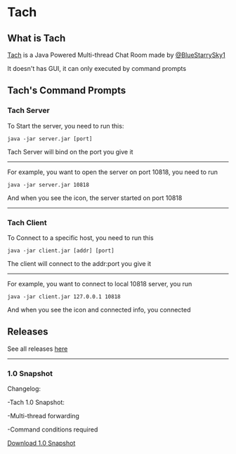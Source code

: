 <head>
  <link rel="favicon" type="image/ico" href="./favicon.ico" /> 
</head>


# Tach

## What is Tach
[Tach](https://github.com/BlueStarrySky1/Tach) is a Java Powered Multi-thread Chat Room made by [@BlueStarrySky1](https://github.com/BlueStarrySky1)

It doesn't has GUI, it can only executed by command prompts

## Tach's Command Prompts
### Tach Server
To Start the server, you need to run this:

`java -jar server.jar [port]`

Tach Server will bind on the port you give it
___
For example, you want to open the server on port 10818, you need to run

`java -jar server.jar 10818`

And when you see the icon, the server started on port 10818
___
### Tach Client
To Connect to a specific host, you need to run this

`java -jar client.jar [addr] [port]`

The client will connect to the addr:port you give it
___
For example, you want to connect to local 10818 server, you run

`java -jar client.jar 127.0.0.1 10818`

And when you see the icon and connected info, you connected

## Releases
See all releases [here](https://github.com/BlueStarrySky1/Tach/releases)

___

### 1.0 Snapshot
Changelog:

-Tach 1.0 Snapshot:

-Multi-thread forwarding

-Command conditions required

[Download 1.0 Snapshot](https://github.com/BlueStarrySky1/Tach/releases/tag/Snapshot)
